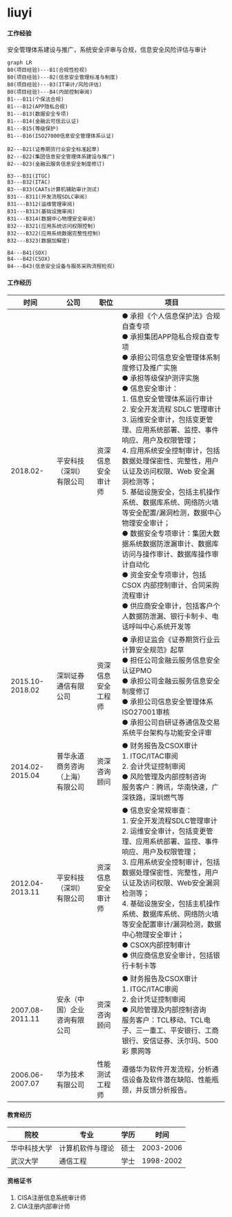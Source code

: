 # liuyi

#### 工作经验
安全管理体系建设与推广，系统安全评审与合规，信息安全风险评估与审计
```mermaid
graph LR
B0(项目经验)---B1(合规性检视)
B0(项目经验)---B2(信息安全管理标准与制度)
B0(项目经验)---B3(IT审计/风险评估)
B0(项目经验)---B4(内部控制审阅)
B1---B11(个保法合规)
B1---B12(APP隐私合规)
B1---B13(数据安全专项)
B1---B14(金融云可信云认证)
B1---B15(等级保护)
B1---B16(ISO27000信息安全管理体系认证)

B2---B21(证券期货行业安全标准起草)
B2---B22(集团信息安全管理体系建设与推广)
B2---B23(金融云服务信息安全制度修订)

B3---B31(ITGC)
B3---B32(ITAC)
B3---B33(CAATs计算机辅助审计测试)
B31---B311(开发流程SDLC审阅)
B31---B312(运维管理审阅)
B31---B313(基础设施审阅)
B31---B314(数据中心物理安全审阅)
B32---B321(应用系统访问权限控制)
B32---B322(应用系统数据完整性控制)
B32---B323(数据加解密)

B4---B41(SOX)
B4---B42(CSOX)
B4---B43(信息安全设备与服务采购流程检视)
```
#### 工作经历
|时间|公司|职位|项目|
|--|--|--|--|
|2018.02-|平安科技（深圳）有限公司|资深信息安全审计师|● 承担《个人信息保护法》合规自查专项<br>● 承担集团APP隐私合规自查专项<br> ●  承担公司信息安全管理体系制度修订及推广实施<br> ● 承担等级保护测评实施<br> ● 信息安全审计：<br> 1. 信息安全管理体系运行审计<br> 2. 安全开发流程 SDLC 管理审计<br> 3. 运维安全审计，包括变更管理、应用系统部署、监控、事件响应、用户及权限管理；<br> 4. 应用系统安全控制审计，包括数据处理保密性、完整性，用户认证及访问权限、Web 安全漏洞检测等；<br> 5. 基础设施安全，包括主机操作系统、数据库系统、网络防火墙等安全配置/漏洞检测，数据中心物理安全审计；<br> ● 数据安全专项审计：集团大数据系统数据防泄漏审计、数据库访问与操作审计、数据库操作审计自动化<br> ● 资金安全专项审计，包括 CSOX 内部控制审计、合同采购流程审计<br> ● 供应商安全审计，包括客户个人数据防泄漏、银行卡制卡、电话呼叫中心系统开发等|
|2015.10-2018.02|深圳证券通信有限公司|资深信息安全工程师|● 承担证监会《证券期货行业云计算安全规范》起草<br> ● 担任公司金融云服务信息安全认证PMO<br> ● 承担公司金融云服务信息安全制度修订<br> ● 承担公司信息安全管理体系ISO27001审核<br> ● 承担公司自研证券通信及交易系统平台架构与功能安全评审|
|2014.02-2015.04|普华永道商务咨询（上海）有限公司|资深咨询顾问|● 财务报告及CSOX审计<br> 1. ITGC/ITAC审阅<br> 2. 会计凭证控制审阅<br> ● 风险管理及内部控制咨询<br> 服务客户：腾讯，华南快速，广深铁路，深圳燃气等|
|2012.04-2013.11|平安科技（深圳）有限公司|资深信息安全审计师|● 信息安全常规审查：<br> 1. 安全开发流程SDLC管理审计<br> 2. 运维安全审计，包括变更管理、应用系统部署、监控、事件响应、用户及权限管理；<br> 3. 应用系统安全控制审计，包括数据处理保密性、完整性，用户认证及访问权限、Web安全漏洞检测等；<br> 4. 基础设施安全，包括主机操作系统、数据库系统、网络防火墙等安全配置审计/漏洞检测，数据中心物理安全审计；<br> ● CSOX内部控制审计<br> ● 供应商信息安全审计，包括银行卡制卡等|
|2007.08-2011.11|安永（中国）企业咨询有限公司|资深咨询顾问|● 财务报告及CSOX审计<br> 1. ITGC/ITAC审阅<br> 2. 会计凭证控制审阅<br> ● 风险管理及内部控制咨询<br> 服务客户：TCL移动、TCL电子、三一重工、平安银行、工商银行、安信证券、沃尔玛、500彩 票网等|
|2006.06-2007.07|华为技术有限公司|性能测试工程师|遵循华为软件开发流程，分析通信设备及软件潜在缺陷、性能瓶颈，并反馈分析报告。|
#### 教育经历
|院校|专业|学历|时间|
|--|--|--|--|
|华中科技大学|计算机软件与理论|硕士|2003-2006|
|武汉大学|通信工程|学士|1998-2002|

#### 资格证书

1.  CISA注册信息系统审计师
2.  CIA注册内部审计师

